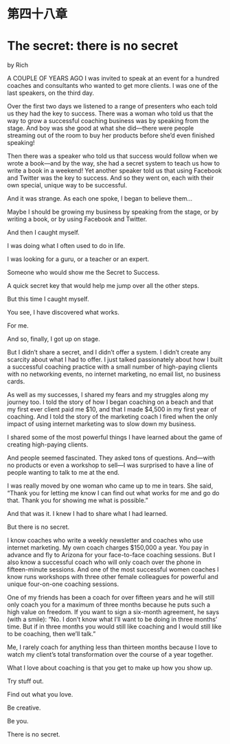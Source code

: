 # 第四十八章

# The secret: there is no secret

by Rich

A COUPLE OF YEARS AGO I was invited to speak at an event for a hundred coaches and consultants who wanted to get more clients. I was one of the last speakers, on the third day.

Over the first two days we listened to a range of presenters who each told us they had the key to success. There was a woman who told us that the way to grow a successful coaching business was by speaking from the stage. And boy was she good at what she did—there were people streaming out of the room to buy her products before she’d even finished speaking!

Then there was a speaker who told us that success would follow when we wrote a book—and by the way, she had a secret system to teach us how to write a book in a weekend! Yet another speaker told us that using Facebook and Twitter was the key to success. And so they went on, each with their own special, unique way to be successful.

And it was strange. As each one spoke, I began to believe them…

Maybe I should be growing my business by speaking from the stage, or by writing a book, or by using Facebook and Twitter.

And then I caught myself.

I was doing what I often used to do in life.

I was looking for a guru, or a teacher or an expert.

Someone who would show me the Secret to Success.

A quick secret key that would help me jump over all the other steps.

But this time I caught myself.

You see, I have discovered what works.

For me.

And so, finally, I got up on stage.

But I didn’t share a secret, and I didn’t offer a system. I didn’t create any scarcity about what I had to offer. I just talked passionately about how I built a successful coaching practice with a small number of high-paying clients with no networking events, no internet marketing, no email list, no business cards.

As well as my successes, I shared my fears and my struggles along my journey too. I told the story of how I began coaching on a beach and that my first ever client paid me $10, and that I made $4,500 in my first year of coaching. And I told the story of the marketing coach I fired when the only impact of using internet marketing was to slow down my business.

I shared some of the most powerful things I have learned about the game of creating high-paying clients.

And people seemed fascinated. They asked tons of questions. And—with no products or even a workshop to sell—I was surprised to have a line of people wanting to talk to me at the end.

I was really moved by one woman who came up to me in tears. She said, “Thank you for letting me know I can find out what works for me and go do that. Thank you for showing me what is possible.”

And that was it. I knew I had to share what I had learned.

But there is no secret.

I know coaches who write a weekly newsletter and coaches who use internet marketing. My own coach charges $150,000 a year. You pay in advance and fly to Arizona for your face-to-face coaching sessions. But I also know a successful coach who will only coach over the phone in fifteen-minute sessions. And one of the most successful women coaches I know runs workshops with three other female colleagues for powerful and unique four-on-one coaching sessions.

One of my friends has been a coach for over fifteen years and he will still only coach you for a maximum of three months because he puts such a high value on freedom. If you want to sign a six-month agreement, he says (with a smile): “No. I don’t know what I’ll want to be doing in three months’ time. But if in three months you would still like coaching and I would still like to be coaching, then we’ll talk.”

Me, I rarely coach for anything less than thirteen months because I love to watch my client’s total transformation over the course of a year together.

What I love about coaching is that you get to make up how you show up.

Try stuff out.

Find out what you love.

Be creative.

Be you.

There is no secret.
